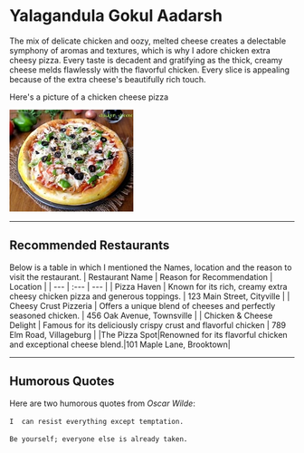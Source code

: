 # Yalagandula Gokul Aadarsh
The mix of delicate chicken and oozy, melted cheese creates a delectable symphony of aromas and textures, which is why I adore chicken extra cheesy pizza. Every taste is decadent and gratifying as the thick, creamy cheese melds flawlessly with the flavorful chicken. Every slice is appealing because of the extra cheese's beautifully rich touch.

Here's a picture of a chicken cheese pizza

![image](th.jpeg)

***

## Recommended Restaurants
Below is a table in which I mentioned the Names, location and the reason to visit the restaurant.
| Restaurant Name | Reason for Recommendation | Location |
| --- | :--- | --- |
| Pizza Haven | Known for its rich, creamy extra cheesy chicken pizza and generous toppings. | 123 Main Street, Cityville |
| Cheesy Crust Pizzeria | Offers a unique blend of cheeses and perfectly seasoned chicken. | 456 Oak Avenue, Townsville |
| Chicken & Cheese Delight | Famous for its deliciously crispy crust and flavorful chicken | 789 Elm Road, Villageburg |
|The Pizza Spot|Renowned for its flavorful chicken and exceptional cheese blend.|101 Maple Lane, Brooktown|
***
## Humorous Quotes
Here are two humorous quotes from *Oscar Wilde*:

``` I  can resist everything except temptation. ```

```Be yourself; everyone else is already taken.```
